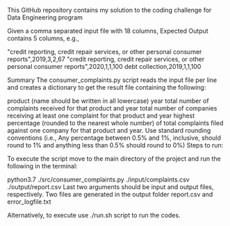 This GitHub repository contains my solution to the coding challenge for Data Engineering program

Given a comma separated input file with 18 columns, Expected Output contains 5 columns, e.g.,

"credit reporting, credit repair services, or other personal consumer reports",2019,3,2,67 "credit reporting, credit repair services, or other personal consumer reports",2020,1,1,100 debt collection,2019,1,1,100

Summary The consumer_complaints.py script reads the input file per line and creates a dictionary to get the result file containing the following:

product (name should be written in all lowercase)
year
total number of complaints received for that product and year
total number of companies receiving at least one complaint for that product and year
highest percentage (rounded to the nearest whole number) of total complaints filed against one company for that product and year. Use standard rounding conventions (i.e., Any percentage between 0.5% and 1%, inclusive, should round to 1% and anything less than 0.5% should round to 0%)
Steps to run:

To execute the script move to the main directory of the project and run the following in the terminal:

python3.7 ./src/consumer_complaints.py ./input/complaints.csv ./output/report.csv
Last two arguments should be input and output files, respectively. Two files are generated in the output folder report.csv and error_logfile.txt

Alternatively, to execute use ./run.sh script to run the codes.
